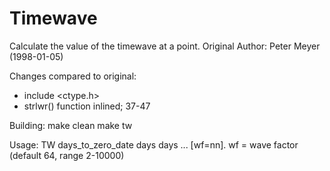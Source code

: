# Timewave
Calculate the value of the timewave at a point.
Original Author: Peter Meyer (1998-01-05)

Changes compared to original:
  - include <ctype.h>
  - strlwr() function inlined; 37-47

Building:
  make clean
  make tw

Usage:
  TW days_to_zero_date days days ... [wf=nn].
  wf = wave factor (default 64, range 2-10000)

